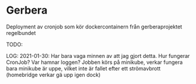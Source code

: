 # Gerbera
Deployment av cronjob som kör dockercontainern från gerberaprojektet regelbundet


TODO:

LOG:
2021-01-30:
Har bara vaga minnen av att jag gjort detta.
Hur fungerar CronJob? Var hamnar loggen? 
Jobben körs på minikube, verkar fungera bara minikube är uppe, vilket inte är fallet efter ett strömavbrott (homebridge verkar gä upp
igen dock)